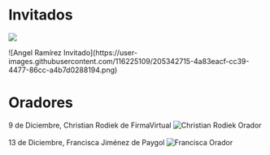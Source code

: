 # Invitados

<p><img align="center" src="https://user-images.githubusercontent.com/116225109/205342566-e68b04b8-ee03-4aed-837a-c30d2cdbc42d.png") height="medium
 " width="medium"></p>
![Angel Ramírez Invitado](https://user-images.githubusercontent.com/116225109/205342715-4a83eacf-cc39-4477-86cc-a4b7d0288194.png)

# Oradores

9 de Diciembre, Christian Rodiek de FirmaVirtual
![Christian Rodiek Orador](https://user-images.githubusercontent.com/116225109/205342751-c197a908-07fe-441c-8f04-67dfb1f29e59.png) <br></br>
13 de Diciembre, Francisca Jiménez de Paygol
![Francisca Orador](https://user-images.githubusercontent.com/116225109/205342902-ced0037c-9a95-495d-b64c-21e899cd6210.png)

